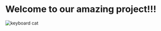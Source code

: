 # Welcome to our amazing project!!!

![keyboard cat]("https://media.giphy.com/media/10RhccNxPSaglW/giphy.gif")
